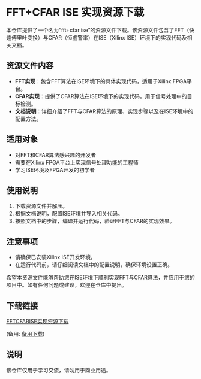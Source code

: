 # FFT+CFAR ISE 实现资源下载

本仓库提供了一个名为“fft+cfar ise”的资源文件下载。该资源文件包含了FFT（快速傅里叶变换）与CFAR（恒虚警率）在ISE（Xilinx ISE）环境下的实现代码及相关文档。

## 资源文件内容

- **FFT实现**：包含FFT算法在ISE环境下的具体实现代码，适用于Xilinx FPGA平台。
- **CFAR实现**：提供了CFAR算法在ISE环境下的实现代码，用于信号处理中的目标检测。
- **文档说明**：详细介绍了FFT与CFAR算法的原理、实现步骤以及在ISE环境中的配置方法。

## 适用对象

- 对FFT和CFAR算法感兴趣的开发者
- 需要在Xilinx FPGA平台上实现信号处理功能的工程师
- 学习ISE环境及FPGA开发的初学者

## 使用说明

1. 下载资源文件并解压。
2. 根据文档说明，配置ISE环境并导入相关代码。
3. 按照文档中的步骤，编译并运行代码，验证FFT与CFAR的实现效果。

## 注意事项

- 请确保已安装Xilinx ISE开发环境。
- 在运行代码前，请仔细阅读文档中的配置说明，确保环境设置正确。

希望本资源文件能够帮助您在ISE环境下顺利实现FFT与CFAR算法，并应用于您的项目中。如有任何问题或建议，欢迎在仓库中提出。

## 下载链接
[FFTCFARISE实现资源下载](https://pan.quark.cn/s/a1763012db0c) 

(备用: [备用下载](https://pan.baidu.com/s/1h-RVVrdR4mn0nbL13NRiJA?pwd=1234))

## 说明

该仓库仅用于学习交流，请勿用于商业用途。
